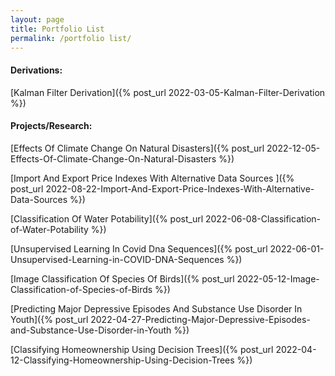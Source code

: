 ```yaml
---
layout: page
title: Portfolio List
permalink: /portfolio list/
---
```


#### Derivations:

[Kalman Filter Derivation]({% post_url 2022-03-05-Kalman-Filter-Derivation %})

#### Projects/Research:

[Effects Of Climate Change On Natural Disasters]({% post_url 2022-12-05-Effects-Of-Climate-Change-On-Natural-Disasters %})

[Import And Export Price Indexes With Alternative Data Sources
]({% post_url 2022-08-22-Import-And-Export-Price-Indexes-With-Alternative-Data-Sources %})

[Classification Of Water Potability]({% post_url 2022-06-08-Classification-of-Water-Potability %})

[Unsupervised Learning In Covid Dna Sequences]({% post_url 2022-06-01-Unsupervised-Learning-in-COVID-DNA-Sequences %})

[Image Classification Of Species Of Birds]({% post_url 2022-05-12-Image-Classification-of-Species-of-Birds %})

[Predicting Major Depressive Episodes And Substance Use Disorder In Youth]({% post_url 2022-04-27-Predicting-Major-Depressive-Episodes-and-Substance-Use-Disorder-in-Youth %})

[Classifying Homeownership Using Decision Trees]({% post_url 2022-04-12-Classifying-Homeownership-Using-Decision-Trees %})
